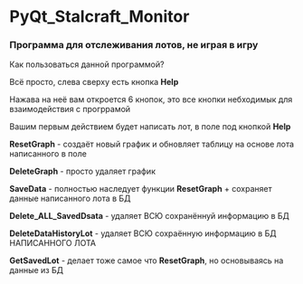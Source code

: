 # PyQt_Stalcraft_Monitor
### Программа для отслеживания лотов, не играя в игру

Как пользоваться данной программой?

Всё просто, слева сверху есть кнопка <b>Help</b> 

Нажава на неё вам откроется 6 кнопок, это все кнопки небходимык для взаимодействия с прогррамой

Вашим первым действием будет написать лот, в поле под кнопкой <b>Help</b>

<b>ResetGraph</b> - создаёт новый график и обновляет таблицу на основе лота
написанного в поле

<b>DeleteGraph</b> - просто удаляет график

<b>SaveData</b> - полностью наследует функции <b>ResetGraph</b> + сохраняет данные написанного лота в БД

<b>Delete_ALL_SavedDsata</b> - удаляет ВСЮ сохранённуй информацию в БД

<b>DeleteDataHistoryLot</b> - удаляет ВСЮ сохраённую информацию в БД НАПИСАННОГО ЛОТА

<b>GetSavedLot</b> - делает тоже самое что <b>ResetGraph</b>, но основываясь на данные из БД
